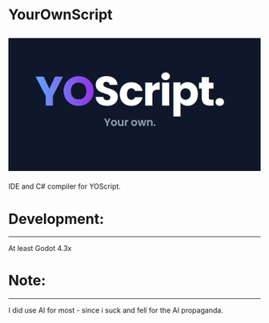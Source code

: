 # YourOwnScript
![YOScript. Your Own](images/YourOwn.png)
---
IDE and C# compiler for YOScript.

# Development:
---
At least Godot 4.3x

# Note:
---
I did use AI for most - since i suck and fell for the AI propaganda.
